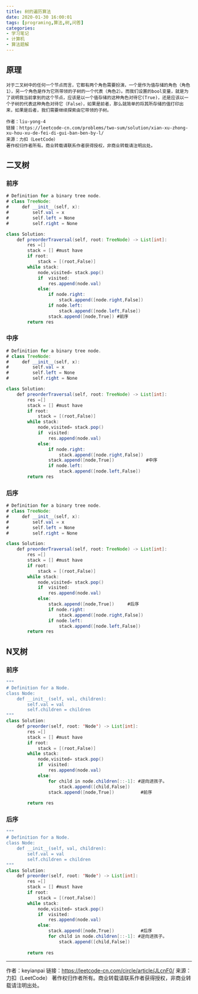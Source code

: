 ```yaml
---
title: 树的遍历算法
date: 2020-01-30 16:00:01
tags: [programing,算法,树,问答]
categories: 
- 学习笔记
- 计算机
- 算法题解
---
```


## 原理

    对于二叉树中的任何一个节点而言，它都有两个角色需要扮演，一个是作为值存储的角色（角色1），另一个角色是作为它所带领的子树的一个代表（角色2）。而我们设置的bool变量，就是为了说明我当前拿到的这个节点，应该是以一个值存储的这种角色对待它(True)，还是应该以一个子树的代表这种角色对待它（False），如果是前者，那么就简单的将其所存储的值打印出来，如果是后者，我们需要继续探索由它带领的子树。

    作者：liu-yong-4
    链接：https://leetcode-cn.com/problems/two-sum/solution/xian-xu-zhong-xu-hou-xu-de-fei-di-gui-ban-ben-by-l/
    来源：力扣（LeetCode）
    著作权归作者所有。商业转载请联系作者获得授权，非商业转载请注明出处。

## 二叉树

### 前序

```java
# Definition for a binary tree node.
# class TreeNode:
#     def __init__(self, x):
#         self.val = x
#         self.left = None
#         self.right = None

class Solution:
    def preorderTraversal(self, root: TreeNode) -> List[int]:
        res =[]
        stack = [] #must have
        if root:
            stack = [(root,False)]
        while stack:
            node,visited= stack.pop()
            if  visited:
                res.append(node.val)
            else:
                if node.right:
                    stack.append([node.right,False])
                if node.left:
                    stack.append([node.left,False])
                stack.append([node,True]) #前序
        return res
```

### 中序

```java
# Definition for a binary tree node.
# class TreeNode:
#     def __init__(self, x):
#         self.val = x
#         self.left = None
#         self.right = None

class Solution:
    def preorderTraversal(self, root: TreeNode) -> List[int]:
        res =[]
        stack = [] #must have
        if root:
            stack = [(root,False)]
        while stack:
            node,visited= stack.pop()
            if  visited:
                res.append(node.val)
            else:
                if node.right:
                    stack.append([node.right,False])
                stack.append([node,True])            #中序
                if node.left:
                    stack.append([node.left,False])
        return res
```

### 后序

```java
# Definition for a binary tree node.
# class TreeNode:
#     def __init__(self, x):
#         self.val = x
#         self.left = None
#         self.right = None

class Solution:
    def preorderTraversal(self, root: TreeNode) -> List[int]:
        res =[]
        stack = [] #must have
        if root:
            stack = [(root,False)]
        while stack:
            node,visited= stack.pop()
            if  visited:
                res.append(node.val)
            else:
                stack.append([node,True])     #后序
                if node.right:
                    stack.append([node.right,False])
                if node.left:
                    stack.append([node.left,False])
        return res
```

## N叉树

### 前序

```java
"""
# Definition for a Node.
class Node:
    def __init__(self, val, children):
        self.val = val
        self.children = children
"""
class Solution:
    def preorder(self, root: 'Node') -> List[int]:
        res =[]
        stack = [] #must have
        if root:
            stack = [(root,False)]
        while stack:
            node,visited= stack.pop()
            if  visited:
                res.append(node.val)
            else:
                for child in node.children[::-1]: #逆向进孩子。
                    stack.append([child,False])
                stack.append([node,True])          #前序
                
        return res
```

### 后序

```java
"""
# Definition for a Node.
class Node:
    def __init__(self, val, children):
        self.val = val
        self.children = children
"""
class Solution:
    def preorder(self, root: 'Node') -> List[int]:
        res =[]
        stack = [] #must have
        if root:
            stack = [(root,False)]
        while stack:
            node,visited= stack.pop()
            if  visited:
                res.append(node.val)
            else:
                stack.append([node,True])          #后序
                for child in node.children[::-1]: #逆向进孩子。
                    stack.append([child,False])
                
        return res
```

---
作者：keyianpai
链接：https://leetcode-cn.com/circle/article/JLcnF0/
来源：力扣（LeetCode）
著作权归作者所有。商业转载请联系作者获得授权，非商业转载请注明出处。